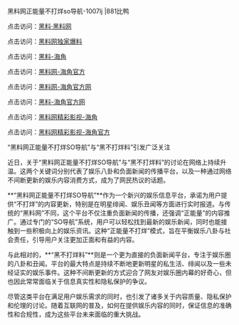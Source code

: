 黑料网正能量不打烊so导航-1007lj |881比鸭

点击访问：<a href="https://heiliaolvzlu3.pages.dev">黑料·黑料网</a>

点击访问：<a href="https://heiliaoyvnrda.pages.dev">黑料网独家爆料</a>


点击访问：<a href="https://heiliaox6jgh3.pages.dev">黑料-海角</a>

点击访问：<a href="https://heiliao3gvg9x.pages.dev">黑料网-海角官方</a>

点击访问：<a href="https://heiliaoxrq8i9.pages.dev">黑料网-海角官方网</a>

点击访问：<a href="https://heiliaoxfe5rb.pages.dev">黑料-海角官方网</a>

点击访问：<a href="https://heiliaoubleqx.pages.dev">黑料网精彩影视-海角</a>

点击访问：<a href="https://heiliao9wsbg3.pages.dev">黑料网精彩影视-海角官方</a>

“黑料网正能量不打烊SO导航”与“黑不打烊料”引发广泛关注

近日，关于“黑料网正能量不打烊SO导航”与“黑不打烊料”的讨论在网络上持续升温。这两个关键词分别代表了娱乐八卦和负面新闻的传播平台，以及一种通过网络不间断更新的娱乐内容消费方式，成为了网民热议的话题。

**“黑料网正能量不打烊SO导航”**作为一个新兴的娱乐信息平台，承诺为用户提供“不打烊”的内容更新，特别是在明星绯闻、娱乐丑闻等方面进行实时报道。与传统的“黑料网”不同，这个平台不仅注重负面新闻的传播，还强调“正能量”的内容推广。通过专门的“SO导航”系统，用户可以轻松找到最新的娱乐新闻，同时也能接触到一些积极向上的娱乐资讯。这种“正能量不打烊”模式，旨在平衡娱乐八卦与社会责任，引导用户关注更加正面和有益的内容。

与此相对的，**“黑不打烊料”**则是一个更为直接的负面新闻平台，专注于娱乐圈的八卦和丑闻。平台的最大特点是持续不断地更新明星的私生活、绯闻以及一些未经证实的娱乐事件。这种不间断更新的方式迎合了网友对娱乐圈内幕的好奇心，但也因此常常面临关于信息真实性和隐私保护的争议。

尽管这类平台在满足用户娱乐需求的同时，也引发了诸多关于内容质量、隐私保护和伦理的讨论。随着互联网的普及，如何在提供娱乐内容的同时，保证信息的准确性和合规性，成为这些平台未来面临的重大挑战。
